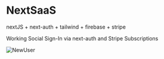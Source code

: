 # NextSaaS

nextJS + next-auth + tailwind + firebase + stripe

Working Social Sign-In via next-auth and Stripe Subscriptions

![NewUser](https://github.com/[nathanpotter17]/[NextSaaS]/blob/[main]/NewUser.png?raw=true)
